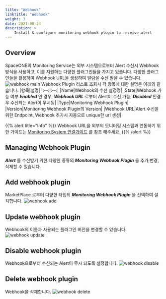```yaml
---
title: "Webhook"
linkTitle: "Webhook"
weight: 3
date: 2021-08-24
description: >
    Install & configure monitoring webhook plugin to receive alert
---
```


## Overview
SpaceONE의 Monitoring Service는 외부 시스템으로부터 Alert 수신시 Webhook 방식을 사용하고, 이를 지원하는 다양한 플러그인들을 가지고 있습니다.
다양한 플러그인들을 활용하여 Webhook URL을 생성하여 알람을 수신 받을 수 있습니다.
![webhook main](/docs/guides/alert_manager/project_dashboard/webhook_img/webhook_img_01.png)
Webhook Plugin 리스트 조회시 각 항목에 대한 설명은 아래와 같습니다.
|항목|설명|
|:--:|:--:|
|Name|Webhook의 수신 설정명|
|State|Webhook 가능 여부 _**Enabled**_ 인 경우, _**Webhook URL**_ 로부터 Alert이 수신 가능, _**Disabled**_ 인경우 수신되는 Alert이 무시됨|
|Type|Monitoring Webhook Plugin|
|Version|Monitoring Webhook Plugin의 Version|
|Webhook URL|Alert 수신을 위한 Endpoint, Webhook 추가시 자동으로 unique한 url 생성|

{{% alert title="Info" %}}
Webhook URL을 외부의 모니터링 시스템과 연동하기 위한 가이드는
[Monitoring System 연결가이드](/docs/guides/alert_manager/webhook_settings/) 를 참조 해주세요.
{{% /alert %}}

## Managing Webhook Plugin
_**Alert**_ 를 수신받기 위한 다양한 종류의 _**Monitoring Webhook Plugin**_ 을 추가,변경,삭제할 수 있습니다.

## Add webhook plugin
MarketPlace 로부터 다양한 타입의 _**Monitoring Webhook Plugin**_ 을 선택하여 설치합니다.
![webhook add](/docs/guides/alert_manager/project_dashboard/webhook_img/webhook_img_02.png)

## Update webhook plugin
Webhook의 이름과 사용되는 플러그인 버전을 변경할 수 있습니다.
![webhook update](/docs/guides/alert_manager/project_dashboard/webhook_img/webhook_img_03.png)

## Disable webhook plugin
Webhook으로부터 수신되는 Alert이 무시 되도록 설정합니다.
![webhook disable](/docs/guides/alert_manager/project_dashboard/webhook_img/webhook_img_04.png)

## Delete webhook plugin
Webhook을 삭제합니다.
![webhook delete](/docs/guides/alert_manager/project_dashboard/webhook_img/webhook_img_05.png)



